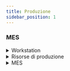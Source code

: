 ```yaml
---
title: Produzione
sidebar_position: 1
---
```


### MES

<details>
<summary> Workstation </summary>

**Workstation** 

<iframe width="560" height="315" src="https://www.youtube.com/embed/PNwAf7e6C0c" title="YouTube video player" frameborder="0" allowfullscreen= "true"></iframe>

</details>

<details>
<summary> Risorse di produzione </summary>

**Introduzione** (parte 1/3)

<iframe width="560" height="315" src="https://www.youtube.com/embed/e_InRLJAn2k" title="YouTube video player" frameborder="0" allowfullscreen= "true"></iframe>

**Tab Generale** (parte 2/3)

<iframe width="560" height="315" src="https://www.youtube.com/embed/04QnqA4qQ3U" title="YouTube video player" frameborder="0" allowfullscreen= "true"></iframe>

**Tab Layout** (parte 3/3)

<iframe width="560" height="315" src="https://www.youtube.com/embed/evp7f-bLfaI" title="YouTube video player" frameborder="0" allowfullscreen= "true"></iframe>

</details>

<details>
<summary> MES </summary>

**Form principale**

<iframe width="560" height="315" src="https://www.youtube.com/embed/1sumpmQg91k" title="YouTube video player" frameborder="0" allowfullscreen= "true"></iframe>

**Produzione**

<iframe width="560" height="315" src="https://www.youtube.com/embed/S9lKjaOTnUg" title="YouTube video player" frameborder="0" allowfullscreen= "true"></iframe>

**Qualità**

<iframe width="560" height="315" src="https://www.youtube.com/embed/Wf0TBhuVixo" title="YouTube video player" frameborder="0" allowfullscreen= "true"></iframe>

**Lotti e Serial Number**

<iframe width="560" height="315" src="https://www.youtube.com/embed/phz4V2OO7HA" title="YouTube video player" frameborder="0" allowfullscreen= "true"></iframe>

**Etichette**

<iframe width="560" height="315" src="https://www.youtube.com/embed/qQqh-aKFzXE" title="YouTube video player" frameborder="0" allowfullscreen= "true"></iframe>

**Materiali**

<iframe width="560" height="315" src="https://www.youtube.com/embed/jT_F_xxEnJM" title="YouTube video player" frameborder="0" allowfullscreen= "true"></iframe>

**Squadra**

<iframe width="560" height="315" src="https://www.youtube.com/embed/A6KlexovxNA" title="YouTube video player" frameborder="0" allowfullscreen= "true"></iframe>

**Analisi**

<iframe width="560" height="315" src="https://www.youtube.com/embed/ZQwcG6PuBm8" title="YouTube video player" frameborder="0" allowfullscreen= "true"></iframe>

**Documenti ed Istruzioni operative - Note - Segnalazioni precedenti - ExtraData**

<iframe width="560" height="315" src="https://www.youtube.com/embed/V8pqfSrLTFs" title="YouTube video player" frameborder="0" allowfullscreen= "true"></iframe>

</details>




